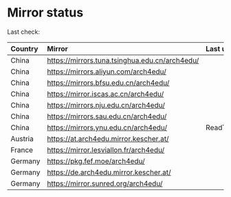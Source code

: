 <script src="./time.js"></script>
# Mirror status
Last check: <script type="text/javascript">localize(1684156874.6444788);</script>

|Country|Mirror|Last update|
|:------|:-----|:----------|
|China|https://mirrors.tuna.tsinghua.edu.cn/arch4edu/|<script type="text/javascript">localize(1684132254);</script>|
|China|https://mirrors.aliyun.com/arch4edu/|<script type="text/javascript">localize(1684047043);</script>|
|China|https://mirrors.bfsu.edu.cn/arch4edu/|<script type="text/javascript">localize(1684088953);</script>|
|China|https://mirror.iscas.ac.cn/arch4edu/|<script type="text/javascript">localize(1684132254);</script>|
|China|https://mirrors.nju.edu.cn/arch4edu/|<script type="text/javascript">localize(1684088953);</script>|
|China|https://mirrors.sau.edu.cn/arch4edu/|<script type="text/javascript">localize(1673850842);</script>|
|China|https://mirrors.ynu.edu.cn/arch4edu/|ReadTimeout|
|Austria|https://at.arch4edu.mirror.kescher.at/|<script type="text/javascript">localize(1684132254);</script>|
|France|https://mirror.lesviallon.fr/arch4edu/|<script type="text/javascript">localize(1684132254);</script>|
|Germany|https://pkg.fef.moe/arch4edu/|<script type="text/javascript">localize(1684132254);</script>|
|Germany|https://de.arch4edu.mirror.kescher.at/|<script type="text/javascript">localize(1684132254);</script>|
|Germany|https://mirror.sunred.org/arch4edu/|<script type="text/javascript">localize(1684132254);</script>|

<script src="./tablefilter/tablefilter.js"></script>
<script src="./table.js"></script>